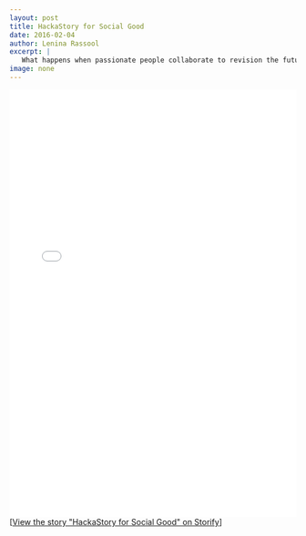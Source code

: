 ```yaml
---
layout: post
title: HackaStory for Social Good
date: 2016-02-04
author: Lenina Rassool
excerpt: |
   What happens when passionate people collaborate to revision the future of storytelling
image: none
---
```


<div class="storify"><iframe src="//storify.com/Code4SA/hackastory-for-social-good/embed?border=false" width="100%" height="750" frameborder="no" allowtransparency="true"></iframe><script src="//storify.com/Code4SA/hackastory-for-social-good.js?border=false"></script><noscript>[<a href="//storify.com/Code4SA/hackastory-for-social-good" target="_blank">View the story "HackaStory for Social Good" on Storify</a>]</noscript></div>